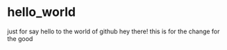 # hello_world
just for say hello to the world of github
hey there!
this is for the change for the good
